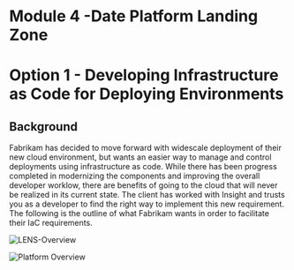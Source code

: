 # Module 4  -Date Platform Landing Zone

# Option 1 - Developing Infrastructure as Code for Deploying Environments
## Background
Fabrikam has decided to move forward with widescale deployment of their new cloud environment, but wants an easier way to manage and control deployments using infrastructure as code. While there has been progress completed in modernizing the components and improving the overall developer worklow, there are benefits of going to the cloud that will never be realized in its current state. The client has worked with Insight and trusts you as a developer to find the right way to implement this new requirement. The following is the outline of what Fabrikam wants in order to facilitate their IaC requirements.

![LENS-Overview](https://github.com/InsightDI-workshops/CodeToCloud-Student/blob/main/Challenges/Module4-Develop-IaC/LENS-Overview.png)


![Platform Overview](https://github.com/InsightDI-workshops/CodeToCloud-Student/blob/main/Challenges/Module4-Develop-IaC/Platform%20Overview.png)




